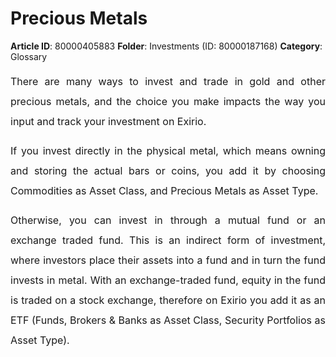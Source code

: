 # Precious Metals

**Article ID**: 80000405883
**Folder**: Investments (ID: 80000187168)
**Category**: Glossary

<p style="margin-left: 0in; font-size: 15px; font-family: margin-bottom: 8pt; line-height: 200%; text-align: justify;"><span dir="ltr" style="font-size: 16px; line-height: 200%;">There are many ways to invest and trade in gold and other precious metals, and the choice you make impacts the way you input and track your investment on Exirio.</span></p><p style="margin-left: 0in; font-size: 15px; font-family: margin-bottom: 8pt; line-height: 200%; text-align: justify;"><span style="font-size: 16px;"><span dir="ltr" style="line-height: 200%;">If you invest directly in the physical metal, which means owning and storing the actual bars or coins, you add it by choosing Commodities as Asset Class, and Precious Metals as Asset Type.</span></span></p><p style="margin-left: 0in; font-size: 15px; font-family: margin-bottom: 8pt; line-height: 200%; text-align: justify;"><span dir="ltr" style="font-size: 16px; line-height: 200%;">Otherwise, you can invest in through a mutual fund or an exchange traded fund. This is an indirect form of investment, where investors place their assets into a fund and in turn the fund invests in metal. With an exchange-traded fund, equity in the fund is traded on a stock exchange, therefore on Exirio you add it as an ETF (Funds, Brokers & Banks as Asset Class, Security Portfolios as Asset Type).</span></p>